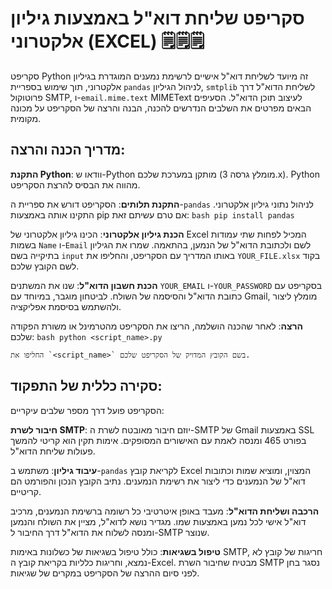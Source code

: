 # סקריפט שליחת דוא"ל באמצעות גיליון אלקטרוני (EXCEL) 🗒️🗒️🗒️

סקריפט Python זה מיועד לשליחת דוא"ל אישיים לרשימת נמענים המוגדרת בגיליון אלקטרוני, תוך שימוש בספריית `pandas` לניהול הגיליון, `smtplib` לשליחת הדוא"ל דרך פרוטוקול SMTP, ו-`email.mime.text` MIMEText לעיצוב תוכן הדוא"ל. הסעיפים הבאים מפרטים את השלבים הנדרשים להכנה, הבנה והרצה של הסקריפט על מכונה מקומית.

## מדריך הכנה והרצה:

**התקנת Python**: וודאו ש-Python מותקן במערכת שלכם (מומלץ גרסה 3.x). Python מהווה את הבסיס להרצת הסקריפט.

**התקנת תלותים**: הסקריפט דורש את ספריית ה-`pandas` לניהול נתוני גיליון אלקטרוני. התקינו אותה באמצעות pip אם טרם עשיתם זאת:
    ```bash
    pip install pandas
    ```

   **הכנת גיליון אלקטרוני**: הכינו גיליון אלקטרוני של Excel המכיל לפחות שתי עמודות בשמות `Name` ו-`Email` לשם ולכתובת הדוא"ל של הנמען, בהתאמה. שמרו את הגיליון בתיקייה בשם `input` באותו המדריך עם הסקריפט, והחליפו את `YOUR_FILE.xlsx` בקוד לשם הקובץ שלכם.

   **הכנת חשבון הדוא"ל**: שנו את המשתנים `YOUR_EMAIL` ו-`YOUR_PASSWORD` בסקריפט עם כתובת הדוא"ל והסיסמה של השולח. לביטחון מוגבר, במיוחד עם Gmail, מומלץ ליצור ולהשתמש בסיסמת אפליקציה.

   **הרצה**: לאחר שהכנה הושלמה, הריצו את הסקריפט מהטרמינל או משורת הפקודה שלכם:
    ```bash
    python <script_name>.py
    ```
    
    החליפו את `<script_name>` בשם הקובץ המדויק של הסקריפט שלכם.

## סקירה כללית של התפקוד:

הסקריפט פועל דרך מספר שלבים עיקריים:

   **חיבור לשרת SMTP**: יוזם חיבור מאובטח לשרת ה-SMTP של Gmail באמצעות SSL בפורט 465 ומנסה לאמת עם האישורים המסופקים. אימות תקין הוא קריטי להמשך פעולות שליחת הדוא"ל.

   **עיבוד גיליון**: משתמש ב-`pandas` לקריאת קובץ Excel המצוין, ומוציא שמות וכתובות דוא"ל של הנמענים כדי ליצור את רשימת הנמענים. נתיב הקובץ הנכון והפורמט הם קריטיים.

   **הרכבה ושליחת הדוא"ל**: מעבד באופן איטרטיבי כל רשומה ברשימת הנמענים, מרכיב דוא"ל אישי לכל נמען באמצעות שמו. מגדיר נושא לדוא"ל, מציין את השולח והנמען ומנסה לשלוח את הדוא"ל דרך החיבור ל-SMTP שנוצר.

   **טיפול בשגיאות**: כולל טיפול בשגיאות של כשלונות באימות SMTP, חריגות של קובץ לא נמצא, וחריגות כלליות בקריאת קובץ ה-Excel. מבטיח שחיבור השרת SMTP נסגר בחן לפני סיום ההרצה של הסקריפט במקרים של שגיאות. 
